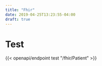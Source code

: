 ```yaml
---
title: "Fhir"
date: 2019-04-25T13:23:55-04:00
draft: true
---
```


# Test

{{< openapi/endpoint test "/fhir/Patient" >}}
